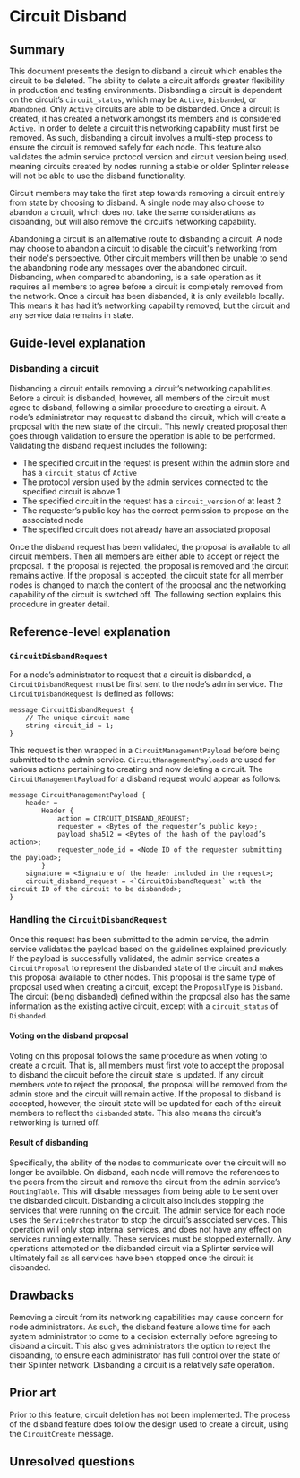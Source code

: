 # Circuit Disband
<!--
  Copyright 2018-2021 Cargill Incorporated
  Licensed under Creative Commons Attribution 4.0 International License
  https://creativecommons.org/licenses/by/4.0/
-->

## Summary
[summary]: #summary

This document presents the design to disband a circuit which enables the
circuit to be deleted. The ability to delete a circuit affords greater
flexibility in production and testing environments. Disbanding a circuit is
dependent on the circuit’s `circuit_status`, which may be `Active`,
`Disbanded`, or `Abandoned`. Only `Active` circuits are able to be disbanded.
Once a circuit is created, it has created a network amongst its members and is
considered `Active`. In order to delete a circuit this networking capability
must first be removed. As such, disbanding a circuit involves a multi-step
process to ensure the circuit is removed safely for each node. This feature
also validates the admin service protocol version and circuit version being
used, meaning circuits created by nodes running a stable or older Splinter
release will not be able to use the disband functionality.

Circuit members may take the first step towards removing a circuit entirely
from state by choosing to disband. A single node may also choose to abandon a
circuit, which does not take the same considerations as disbanding, but will
also remove the circuit’s networking capability.

Abandoning a circuit is an alternative route to disbanding a circuit. A node
may choose to abandon a circuit to disable the circuit's networking from their
node's perspective. Other circuit members will then be unable to send the
abandoning node any messages over the abandoned circuit. Disbanding, when
compared to abandoning, is a safe operation as it requires all members to agree
before a circuit is completely removed from the network. Once a circuit has
been disbanded, it is only available locally. This means it has had it’s
networking capability removed, but the circuit and any service data remains in
state.

## Guide-level explanation
[guide-level-explanation]: #guide-level-explanation

### Disbanding a circuit

Disbanding a circuit entails removing a circuit’s networking capabilities.
Before a circuit is disbanded, however, all members of the circuit must agree
to disband, following a similar procedure to creating a circuit. A node’s
administrator may request to disband the circuit, which will create a proposal
with the new state of the circuit. This newly created proposal then goes
through validation to ensure the operation is able to be performed. Validating
the disband request includes the following:

  - The specified circuit in the request is present within the admin store and
    has a `circuit_status` of `Active`
  - The protocol version used by the admin services connected to the specified
    circuit is above 1
  - The specified circuit in the request has a `circuit_version` of at least 2
  - The requester’s public key has the correct permission to propose on the
    associated node
  - The specified circuit does not already have an associated proposal

Once the disband request has been validated, the proposal is available to all
circuit members. Then all members are either able to accept or reject the
proposal. If the proposal is rejected, the proposal is removed and the circuit
remains active. If the proposal is accepted, the circuit state for all member
nodes is changed to match the content of the proposal and the networking
capability of the circuit is switched off. The following section explains this
procedure in greater detail.

## Reference-level explanation
[reference-level-explanation]: #reference-level-explanation

### `CircuitDisbandRequest`

For a node’s administrator to request that a circuit is disbanded, a
`CircuitDisbandRequest` must be first sent to the node’s admin service. The
`CircuitDisbandRequest` is defined as follows:

```
message CircuitDisbandRequest {
    // The unique circuit name
    string circuit_id = 1;
}
```

This request is then wrapped in a `CircuitManagementPayload` before being
submitted to the admin service. `CircuitManagementPayload`s are used for
various actions pertaining to creating and now deleting a circuit. The
`CircuitManagementPayload` for a disband request would appear as follows:

```
message CircuitManagementPayload {
    header =
        Header {
            action = CIRCUIT_DISBAND_REQUEST;
            requester = <Bytes of the requester’s public key>;
            payload_sha512 = <Bytes of the hash of the payload’s action>;
            requester_node_id = <Node ID of the requester submitting the payload>;
        }
    signature = <Signature of the header included in the request>;
    circuit_disband_request = <`CircuitDisbandRequest` with the circuit ID of the circuit to be disbanded>;
}
```

### Handling the `CircuitDisbandRequest`

Once this request has been submitted to the admin service, the admin service
validates the payload based on the guidelines explained previously. If the
payload is successfully validated, the admin service creates a
`CircuitProposal` to represent the disbanded state of the circuit and makes
this proposal available to other nodes. This proposal is the same type of
proposal used when creating a circuit, except the `ProposalType` is `Disband`.
The circuit (being disbanded) defined within the proposal also has the same
information as the existing active circuit, except with a `circuit_status` of
`Disbanded`.

#### Voting on the disband proposal

Voting on this proposal follows the same procedure as when voting to create a
circuit. That is, all members must first vote to accept the proposal to disband
the circuit before the circuit state is updated. If any circuit members vote to
reject the proposal, the proposal will be removed from the admin store and the
circuit will remain active. If the proposal to disband is accepted, however,
the circuit state will be updated for each of the circuit members to reflect
the `disbanded` state. This also means the circuit’s networking is turned off.

#### Result of disbanding

Specifically, the ability of the nodes to communicate over the circuit will no
longer be available. On disband, each node will remove the references to the
peers from the circuit and remove the circuit from the admin service’s
`RoutingTable`. This will disable messages from being able to be sent over the
disbanded circuit. Disbanding a circuit also includes stopping the services
that were running on the circuit. The admin service for each node uses the
`ServiceOrchestrator` to stop the circuit’s associated services. This operation
will only stop internal services, and does not have any effect on services
running externally. These services must be stopped externally. Any operations
attempted on the disbanded circuit via a Splinter service will ultimately fail
as all services have been stopped once the circuit is disbanded.

## Drawbacks
[drawbacks]: #drawbacks

Removing a circuit from its networking capabilities may cause concern for node
administrators. As such, the disband feature allows time for each system
administrator to come to a decision externally before agreeing to disband a
circuit. This also gives administrators the option to reject the disbanding, to
ensure each administrator has full control over the state of their Splinter
network. Disbanding a circuit is a relatively safe operation.

## Prior art
[prior-art]: #prior-art

Prior to this feature, circuit deletion has not been implemented. The process
of the disband feature does follow the design used to create a circuit, using
the `CircuitCreate` message.

## Unresolved questions
[unresolved]: #unresolved
